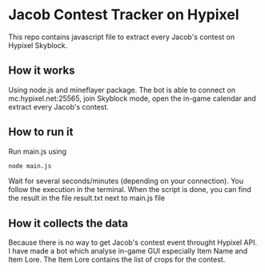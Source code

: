 # Jacob Contest Tracker on Hypixel
This repo contains javascript file to extract every Jacob's contest on Hypixel Skyblock.

## How it works
Using node.js and mineflayer package.
The bot is able to connect on mc.hypixel.net:25565, join Skyblock mode, open the in-game calendar and extract every Jacob's contest.



## How to run it
Run main.js using
```bash
node main.js
```
Wait for several seconds/minutes (depending on your connection).
You follow the execution in the terminal.
When the script is done, you can find the result in the file result.txt next to main.js file

## How it collects the data
Because there is no way to get Jacob's contest event throught Hypixel API.
I have made a bot which analyse in-game GUI especially Item Name and Item Lore.
The Item Lore contains the list of crops for the contest.

